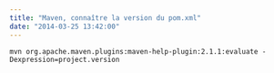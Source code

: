 ```yaml
---
title: "Maven, connaître la version du pom.xml"
date: "2014-03-25 13:42:00"
---
```


```
mvn org.apache.maven.plugins:maven-help-plugin:2.1.1:evaluate -Dexpression=project.version
```

<div style="height: 0; overflow: hidden;">mvn maven pom project version</div>
